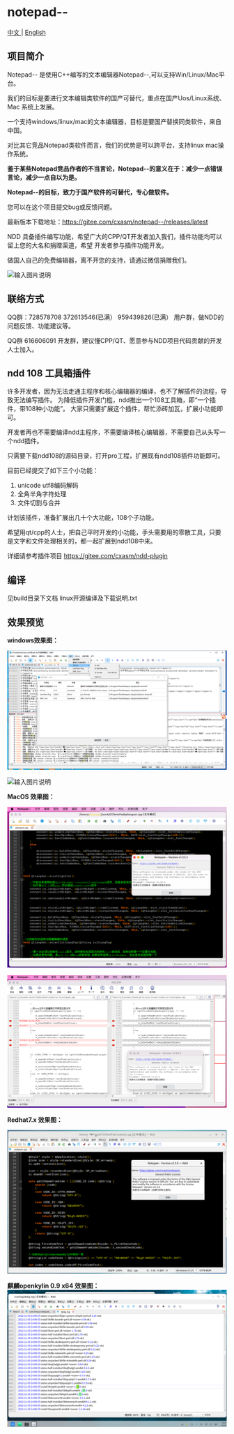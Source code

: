 # notepad--

[中文 ](README.md) | [English](README_EN.md)

## 项目简介

Notepad-- 是使用C++编写的文本编辑器Notepad--,可以支持Win/Linux/Mac平台。

我们的目标是要进行文本编辑类软件的国产可替代，重点在国产Uos/Linux系统、Mac 系统上发展。

一个支持windows/linux/mac的文本编辑器，目标是要国产替换同类软件，来自中国。

对比其它竞品Notepad类软件而言，我们的优势是可以跨平台，支持linux mac操作系统。

 **鉴于某些Notepad竞品作者的不当言论，Notepad--的意义在于：减少一点错误言论，减少一点自以为是。** 

 **Notepad--的目标，致力于国产软件的可替代，专心做软件。**

您可以在这个项目提交bug或反馈问题。

最新版本下载地址：https://gitee.com/cxasm/notepad--/releases/latest

NDD 具备插件编写功能，希望广大的CPP/QT开发者加入我们，插件功能均可以留上您的大名和捐赠渠道，希望
开发者参与插件功能开发。

做国人自己的免费编辑器，离不开您的支持，请通过微信捐赠我们。

![输入图片说明](6688.png)

## 联络方式

QQ群：728578708 372613546(已满） 959439826(已满） 用户群，做NDD的问题反馈、功能建议等。

QQ群 616606091 开发群，建议懂CPP/QT、愿意参与NDD项目代码贡献的开发人士加入。

## ndd 108 工具箱插件
许多开发者，因为无法走通主程序和核心编辑器的编译，也不了解插件的流程，导致无法编写插件。 为降低插件开发门槛，ndd推出一个108工具箱，即“一个插件，带108种小功能”。 大家只需要扩展这个插件，帮忙添砖加瓦，扩展小功能即可。

开发者再也不需要编译ndd主程序，不需要编译核心编辑器，不需要自己从头写一个ndd插件。

只需要下载ndd108的源码目录，打开pro工程，扩展现有ndd108插件功能即可。 

目前已经提交了如下三个小功能：

1. unicode utf8编码解码
1. 全角半角字符处理
1. 文件切割与合并

计划该插件，准备扩展出几十个大功能，108个子功能。

希望用qt/cpp的人士，把自己平时开发的小功能，手头需要用的零散工具，只要是文字和文件处理相关的，都一起扩展到ndd108中来。

详细请参考插件项目 https://gitee.com/cxasm/ndd-plugin 

## 编译
见build目录下文档 linux开源编译及下载说明.txt

## 效果预览

 **windows效果图：** 

![输入图片说明](png/11.png.png)

![输入图片说明](png/6.png)

 **MacOS 效果图：** 

![Mac系统运行图](png/%E6%88%AA%E5%B1%8F2023-02-26%2011.41.20.png)

![Mac系统文件对比图](png/%E6%88%AA%E5%B1%8F2023-02-26%2011.45.48.png)

 **Redhat7.x 效果图：** 

![输入图片说明](png/10.png.png)

 **麒麟openkylin 0.9 x64 效果图：** 
![输入图片说明](png/openkylin.png)